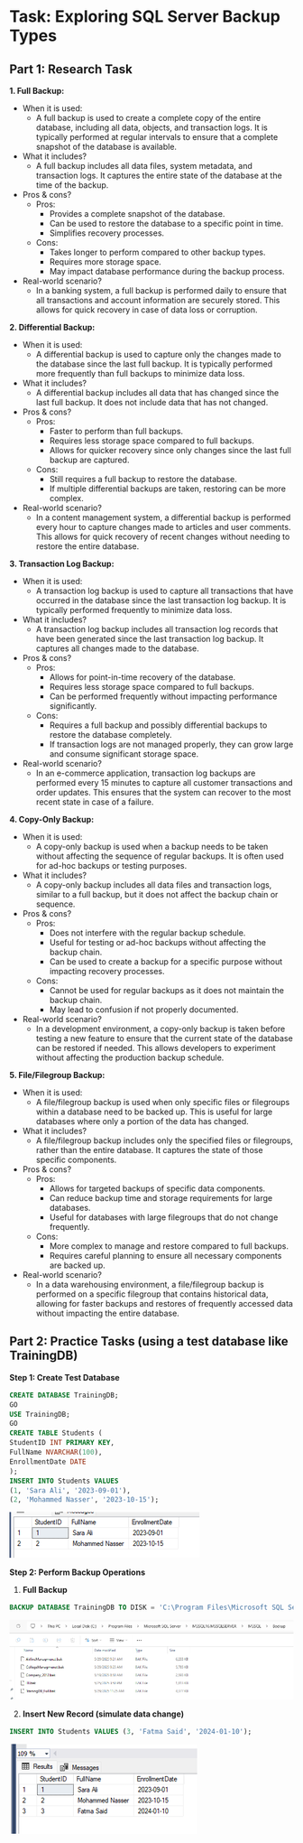 # **Task: Exploring SQL Server Backup Types**

## **Part 1: Research Task**

**1. Full Backup:**

- When it is used:
  - A full backup is used to create a complete copy of the entire database, including all data, objects, and transaction logs. It is typically performed at regular intervals to ensure that a complete snapshot of the database is available.
- What it includes?
  - A full backup includes all data files, system metadata, and transaction logs. It captures the entire state of the database at the time of the backup.
- Pros & cons?
  - Pros:
	- Provides a complete snapshot of the database.
	- Can be used to restore the database to a specific point in time.
	- Simplifies recovery processes.
  - Cons:
	- Takes longer to perform compared to other backup types.
	- Requires more storage space.
	- May impact database performance during the backup process.
- Real-world scenario?
  - In a banking system, a full backup is performed daily to ensure that all transactions and account information are securely stored. This allows for quick recovery in case of data loss or corruption.

**2. Differential Backup:**

- When it is used:
  - A differential backup is used to capture only the changes made to the database since the last full backup. It is typically performed more frequently than full backups to minimize data loss.
- What it includes?
  - A differential backup includes all data that has changed since the last full backup. It does not include data that has not changed.
- Pros & cons?
  - Pros:
	- Faster to perform than full backups.
	- Requires less storage space compared to full backups.
	- Allows for quicker recovery since only changes since the last full backup are captured.
  - Cons:
	- Still requires a full backup to restore the database.
	- If multiple differential backups are taken, restoring can be more complex.
- Real-world scenario?
  - In a content management system, a differential backup is performed every hour to capture changes made to articles and user comments. This allows for quick recovery of recent changes without needing to restore the entire database.

**3. Transaction Log Backup:**

- When it is used:
  - A transaction log backup is used to capture all transactions that have occurred in the database since the last transaction log backup. It is typically performed frequently to minimize data loss.
- What it includes?
  - A transaction log backup includes all transaction log records that have been generated since the last transaction log backup. It captures all changes made to the database.
- Pros & cons?
  - Pros:
	- Allows for point-in-time recovery of the database.
	- Requires less storage space compared to full backups.
	- Can be performed frequently without impacting performance significantly.
  - Cons:
	- Requires a full backup and possibly differential backups to restore the database completely.
	- If transaction logs are not managed properly, they can grow large and consume significant storage space.
- Real-world scenario?
  - In an e-commerce application, transaction log backups are performed every 15 minutes to capture all customer transactions and order updates. This ensures that the system can recover to the most recent state in case of a failure.

**4. Copy-Only Backup:** 

- When it is used:
  - A copy-only backup is used when a backup needs to be taken without affecting the sequence of regular backups. It is often used for ad-hoc backups or testing purposes.
- What it includes?
  - A copy-only backup includes all data files and transaction logs, similar to a full backup, but it does not affect the backup chain or sequence.
- Pros & cons?
  - Pros:
	- Does not interfere with the regular backup schedule.
	- Useful for testing or ad-hoc backups without affecting the backup chain.
	- Can be used to create a backup for a specific purpose without impacting recovery processes.
  - Cons:
	- Cannot be used for regular backups as it does not maintain the backup chain.
	- May lead to confusion if not properly documented.
- Real-world scenario?
  - In a development environment, a copy-only backup is taken before testing a new feature to ensure that the current state of the database can be restored if needed. This allows developers to experiment without affecting the production backup schedule.
	
**5. File/Filegroup Backup:**

- When it is used:
  - A file/filegroup backup is used when only specific files or filegroups within a database need to be backed up. This is useful for large databases where only a portion of the data has changed.
- What it includes?
  - A file/filegroup backup includes only the specified files or filegroups, rather than the entire database. It captures the state of those specific components.
- Pros & cons?
  - Pros:
	- Allows for targeted backups of specific data components.
	- Can reduce backup time and storage requirements for large databases.
	- Useful for databases with large filegroups that do not change frequently.
  - Cons:
	- More complex to manage and restore compared to full backups.
	- Requires careful planning to ensure all necessary components are backed up.
- Real-world scenario?
  - In a data warehousing environment, a file/filegroup backup is performed on a specific filegroup that contains historical data, allowing for faster backups and restores of frequently accessed data without impacting the entire database.
	

## **Part 2: Practice Tasks (using a test database like TrainingDB)**

**Step 1: Create Test Database**
```sql
CREATE DATABASE TrainingDB; 
GO 
USE TrainingDB; 
GO 
CREATE TABLE Students ( 
StudentID INT PRIMARY KEY, 
FullName NVARCHAR(100), 
EnrollmentDate DATE 
); 
INSERT INTO Students VALUES  
(1, 'Sara Ali', '2023-09-01'), 
(2, 'Mohammed Nasser', '2023-10-15'); 
```
![Create Test Database](./images/CreateTestDatabase.png)

**Step 2: Perform Backup Operations**

1. **Full Backup**
```sql
BACKUP DATABASE TrainingDB TO DISK = 'C:\Program Files\Microsoft SQL Server\MSSQL16.MSSQLSERVER\MSSQL\Backup\TrainingDB_Full.bak'; 
```
![Full Backup](./images/FullBackUp.png)

2. **Insert New Record (simulate data change)**
```sql
INSERT INTO Students VALUES (3, 'Fatma Said', '2024-01-10'); 
```
![Insert New Record](./images/InsertNewRow.png)

	
